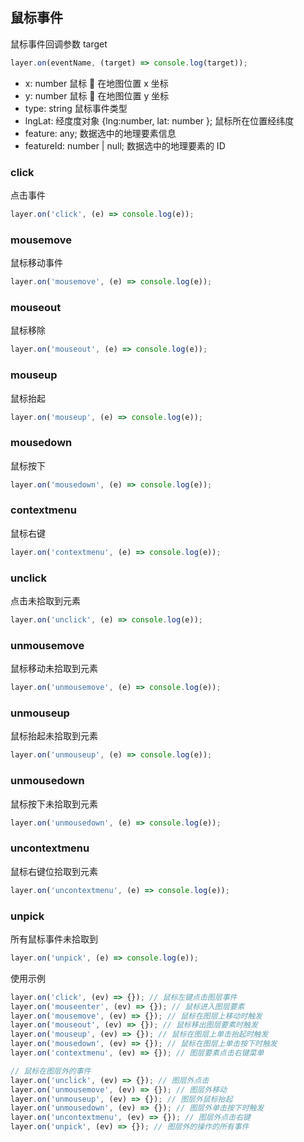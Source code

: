 ## 鼠标事件

鼠标事件回调参数 target

```javascript
layer.on(eventName, (target) => console.log(target));
```

- x: number 鼠标  在地图位置 x 坐标
- y: number 鼠标  在地图位置 y 坐标
- type: string 鼠标事件类型
- lngLat: 经度度对象 {lng:number, lat: number }; 鼠标所在位置经纬度
- feature: any; 数据选中的地理要素信息
- featureId: number | null; 数据选中的地理要素的 ID

### click

点击事件

```javascript
layer.on('click', (e) => console.log(e));
```

### mousemove

鼠标移动事件

```javascript
layer.on('mousemove', (e) => console.log(e));
```

### mouseout

鼠标移除

```javascript
layer.on('mouseout', (e) => console.log(e));
```

### mouseup

鼠标抬起

```javascript
layer.on('mouseup', (e) => console.log(e));
```

### mousedown

鼠标按下

```javascript
layer.on('mousedown', (e) => console.log(e));
```

### contextmenu

鼠标右键

```javascript
layer.on('contextmenu', (e) => console.log(e));
```

### unclick

点击未拾取到元素

```javascript
layer.on('unclick', (e) => console.log(e));
```

### unmousemove

鼠标移动未拾取到元素

```javascript
layer.on('unmousemove', (e) => console.log(e));
```

### unmouseup

鼠标抬起未拾取到元素

```javascript
layer.on('unmouseup', (e) => console.log(e));
```

### unmousedown

鼠标按下未拾取到元素

```javascript
layer.on('unmousedown', (e) => console.log(e));
```

### uncontextmenu

鼠标右键位拾取到元素

```javascript
layer.on('uncontextmenu', (e) => console.log(e));
```

### unpick

所有鼠标事件未拾取到

```javascript
layer.on('unpick', (e) => console.log(e));
```

使用示例

```javascript
layer.on('click', (ev) => {}); // 鼠标左键点击图层事件
layer.on('mouseenter', (ev) => {}); // 鼠标进入图层要素
layer.on('mousemove', (ev) => {}); // 鼠标在图层上移动时触发
layer.on('mouseout', (ev) => {}); // 鼠标移出图层要素时触发
layer.on('mouseup', (ev) => {}); // 鼠标在图层上单击抬起时触发
layer.on('mousedown', (ev) => {}); // 鼠标在图层上单击按下时触发
layer.on('contextmenu', (ev) => {}); // 图层要素点击右键菜单

// 鼠标在图层外的事件
layer.on('unclick', (ev) => {}); // 图层外点击
layer.on('unmousemove', (ev) => {}); // 图层外移动
layer.on('unmouseup', (ev) => {}); // 图层外鼠标抬起
layer.on('unmousedown', (ev) => {}); // 图层外单击按下时触发
layer.on('uncontextmenu', (ev) => {}); // 图层外点击右键
layer.on('unpick', (ev) => {}); // 图层外的操作的所有事件
```